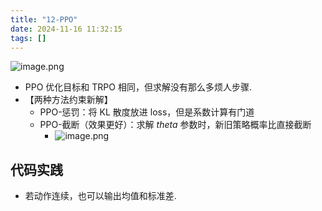 ```yaml
---
title: "12-PPO"
date: 2024-11-16 11:32:15
tags: []
---
```

![image.png](https://how-to-1258460161.cos.ap-shanghai.myqcloud.com/how-to/20241116113319.webp)

- PPO 优化目标和 TRPO 相同，但求解没有那么多烦人步骤.
- 【两种方法约束新解】
    - PPO-惩罚：将 KL 散度放进 loss，但是系数计算有门道
    - PPO-截断（效果更好）：求解 $theta$ 参数时，新旧策略概率比直接截断
        - ![image.png](https://how-to-1258460161.cos.ap-shanghai.myqcloud.com/how-to/20241116113711.webp)

## 代码实践

- 若动作连续，也可以输出均值和标准差.
